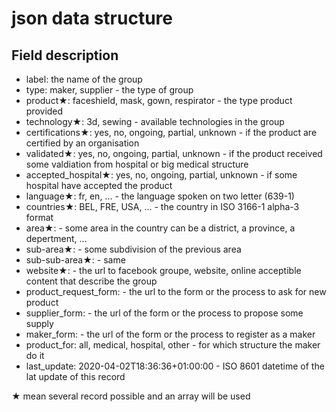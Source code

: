# json data structure

## Field description

* label: the name of the group
* type: maker, supplier - the type of group
* product★: faceshield, mask, gown, respirator - the type product provided
* technology★: 3d, sewing - available technologies in the group
* certifications★: yes, no, ongoing, partial, unknown - if the product are certified by an organisation
* validated★: yes, no, ongoing, partial, unknown - if the product received some valdiation from hospital or big medical structure
* accepted_hospital★: yes, no, ongoing, partial, unknown - if some hospital have accepted the product
* language★: fr, en, ... - the language spoken on two letter (639-1)
* countries★: BEL, FRE, USA, ... - the country in ISO 3166-1 alpha-3 format
* area★: - some area in the country can be a district, a province, a depertment, ...
* sub-area★: - some subdivision of the previous area
* sub-sub-area★: - same
* website★: - the url to facebook groupe, website, online acceptible content that describe the group
* product_request_form: - the url to the form or the process to ask for new product
* supplier_form: - the url of the form or the process to propose some supply
* maker_form: - the url of the form or the process to register as a maker
* product_for: all, medical, hospital, other - for which structure the maker do it
* last_update: 2020-04-02T18:36:36+01:00:00 - ISO 8601 datetime of the lat update of this record

★ mean several record possible and an array will be used
